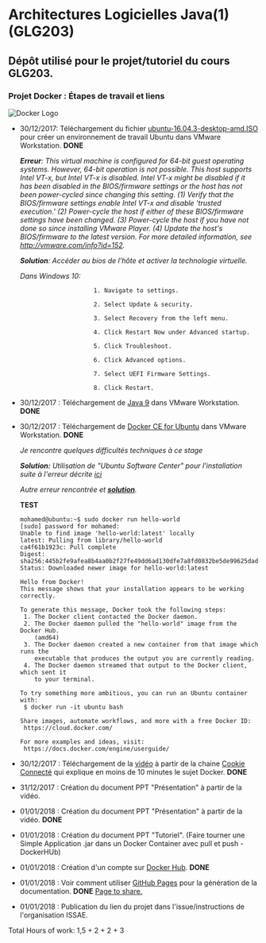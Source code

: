 # Architectures Logicielles Java(1) (GLG203)

## Dépôt utilisé pour le projet/tutoriel du cours GLG203.

### Projet Docker : Étapes de travail et liens

![Docker Logo](https://www.vectorlogo.zone/logos/docker/docker-official.svg)

- 30/12/2017: Téléchargement du fichier [ubuntu-16.04.3-desktop-amd.ISO](http://releases.ubuntu.com/16.04.3/ubuntu-16.04.3-desktop-amd64.iso?_ga=2.141958513.275425082.1514648910-708044463.1514648910) pour créer un environnement de travail Ubuntu dans VMware Workstation. **DONE**

    ***Erreur**: This virtual machine is configured for 64-bit guest operating systems. However, 64-bit operation is not possible.
    This host supports Intel VT-x, but Intel VT-x is disabled.
    Intel VT-x might be disabled if it has been disabled in the BIOS/firmware settings or the host has not been power-cycled since changing this setting.
    (1) Verify that the BIOS/firmware settings enable Intel VT-x and disable 'trusted execution.'
    (2) Power-cycle the host if either of these BIOS/firmware settings have been changed.
    (3) Power-cycle the host if you have not done so since installing VMware Player.
    (4) Update the host's BIOS/firmware to the latest version.
    For more detailed information, see http://vmware.com/info?id=152.*
    
    ***Solution**: Accéder au bios de l'hôte et activer la technologie virtuelle.* 

   *Dans Windows 10:*
```
                        1. Navigate to settings.

                        2. Select Update & security.

                        3. Select Recovery from the left menu.

                        4. Click Restart Now under Advanced startup.

                        5. Click Troubleshoot.

                        6. Click Advanced options.

                        7. Select UEFI Firmware Settings.

                        8. Click Restart.
```
    
- 30/12/2017  : Téléchargement de [Java 9](http://www.oracle.com/technetwork/java/javase/downloads/jdk9-downloads-3848520.html) dans VMware Workstation. **DONE**

- 30/12/2017  : Téléchargement de [Docker CE for Ubuntu](https://docs.docker.com/engine/installation/linux/docker-ce/ubuntu/#upgrade-docker-ce) dans VMware Workstation. **DONE**

   *Je rencontre quelques difficultés techniques à ce stage*

   ***Solution:** Utilisation de "Ubuntu Software Center" pour l'installation suite à l'erreur décrite [ici](https://askubuntu.com/questions/760034/waiting-to-install-for-ever-ubuntu-software-16-04)*
   
   *Autre erreur rencontrée et [**solution**](https://techoverflow.net/2017/03/01/solving-docker-permission-denied-while-trying-to-connect-to-the-docker-daemon-socket/).*
   
   **TEST**
   ```
   mohamed@ubuntu:~$ sudo docker run hello-world
   [sudo] password for mohamed: 
   Unable to find image 'hello-world:latest' locally
   latest: Pulling from library/hello-world
   ca4f61b1923c: Pull complete 
   Digest: sha256:445b2fe9afea8b4aa0b2f27fe49dd6ad130dfe7a8fd0832be5de99625dad47cd
   Status: Downloaded newer image for hello-world:latest

   Hello from Docker!
   This message shows that your installation appears to be working correctly.

   To generate this message, Docker took the following steps:
    1. The Docker client contacted the Docker daemon.
    2. The Docker daemon pulled the "hello-world" image from the Docker Hub.
       (amd64)
    3. The Docker daemon created a new container from that image which runs the
       executable that produces the output you are currently reading.
    4. The Docker daemon streamed that output to the Docker client, which sent it
       to your terminal.

   To try something more ambitious, you can run an Ubuntu container with:
    $ docker run -it ubuntu bash

   Share images, automate workflows, and more with a free Docker ID:
    https://cloud.docker.com/

   For more examples and ideas, visit:
    https://docs.docker.com/engine/userguide/

   ```

- 30/12/2017   :  Téléchargement de la [vidéo](https://www.youtube.com/watch?v=caXHwYC3tq8&index=2&list=PLP0aqyZ5GFdlIIXhGEbJOndZUUqIppqED) à partir de la chaine [Cookie Connecté](https://www.youtube.com/channel/UC5cs06DgLFeyLIF_II7lWCQ/about) qui explique en moins de 10 minutes le sujet Docker. **DONE**
  
- 31/12/2017   :  Création du document PPT "Présentation" à partir de la vidéo. 

- 01/01/2018   :  Création du document PPT "Présentation" à partir de la vidéo. **DONE**

- 01/01/2018   :  Création du document PPT "Tutoriel". (Faire tourner une Simple Application .jar dans un Docker Container avec pull et push - DockerHUb)

- 01/01/2018   :  Création d'un compte sur [Docker Hub](https://hub.docker.com/). **DONE**

- 01/01/2018   :  Voir comment utiliser [GitHub Pages](https://help.github.com/categories/github-pages-basics/) pour la génération de la documentation. **DONE** [Page to share.](https://mohamadsabra.github.io/GLG203/)

- 01/01/2018   :  Publication du lien du projet dans l'issue/instructions de l'organisation ISSAE.


Total Hours of work: 1,5 + 2 + 2 + 3 
